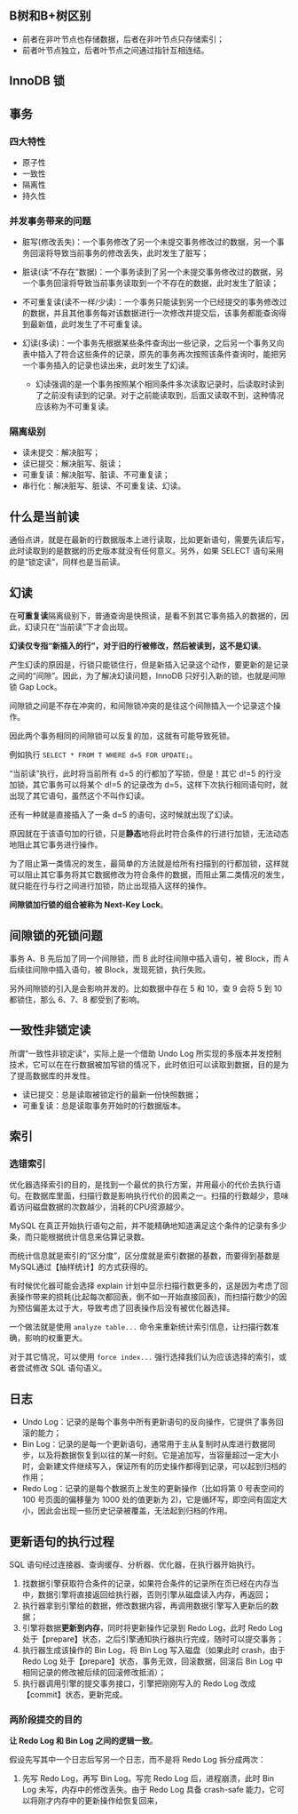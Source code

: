 ## B树和B+树区别

- 前者在非叶节点也存储数据，后者在非叶节点只存储索引；
- 前者叶节点独立，后者叶节点之间通过指针互相连结。

## InnoDB 锁

## 事务

### 四大特性

- 原子性
- 一致性
- 隔离性
- 持久性

### 并发事务带来的问题

- 脏写(修改丢失)：一个事务修改了另一个未提交事务修改过的数据，另一个事务回滚将导致当前事务的修改丢失，此时发生了脏写；

- 脏读(读“不存在”数据)：一个事务读到了另一个未提交事务修改过的数据，另一个事务回滚将导致当前事务读取到一个不存在的数据，此时发生了脏读；

- 不可重复读(读不一样/少读)：一个事务只能读到另一个已经提交的事务修改过的数据，并且其他事务每对该数据进行一次修改并提交后，该事务都能查询得到最新值，此时发生了不可重复读。

- 幻读(多读)：一个事务先根据某些条件查询出一些记录，之后另一个事务又向表中插入了符合这些条件的记录，原先的事务再次按照该条件查询时，能把另一个事务插入的记录也读出来，此时发生了幻读。
  - 幻读强调的是一个事务按照某个相同条件多次读取记录时，后读取时读到了之前没有读到的记录。对于之前能读取到，后面又读取不到，这种情况应该称为不可重复读。

### 隔离级别

- 读未提交：解决脏写；
- 读已提交：解决脏写、脏读；
- 可重复读：解决脏写、脏读、不可重复读；
- 串行化：解决脏写、脏读、不可重复读、幻读。

## 什么是当前读

通俗点讲，就是在最新的行数据版本上进行读取，比如更新语句，需要先读后写，此时读取到的是数据的历史版本就没有任何意义。另外，如果 SELECT 语句采用的是“锁定读”，同样也是当前读。

## 幻读

在**可重复读**隔离级别下，普通查询是快照读，是看不到其它事务插入的数据的，因此，幻读只在“当前读”下才会出现。

**幻读仅专指“新插入的行”，对于旧的行被修改，然后被读到，这不是幻读**。

产生幻读的原因是，行锁只能锁住行，但是新插入记录这个动作，要更新的是记录之间的“间隙”。因此，为了解决幻读问题，InnoDB 只好引入新的锁，也就是间隙锁 Gap Lock。

间隙锁之间是不存在冲突的，和间隙锁冲突的是往这个间隙插入一个记录这个操作。

因此两个事务相同的间隙锁可以反复的加，这就有可能导致死锁。

例如执行 `SELECT * FROM T WHERE d=5 FOR UPDATE;`。

“当前读”执行，此时将当前所有 d=5 的行都加了写锁，但是！其它 d!=5 的行没加锁，其它事务可以将某个 d!=5 的记录改为 d=5，这样下次执行相同语句时，就出现了其它语句，虽然这个不叫作幻读。

还有一种就是直接插入了一条 d=5 的语句，这时候就出现了幻读。

原因就在于该语句加的行锁，只是**静态**地将此时符合条件的行进行加锁，无法动态地阻止其它事务进行操作。

为了阻止第一类情况的发生，最简单的方法就是给所有扫描到的行都加锁，这样就可以阻止其它事务将其它数据修改为符合条件的数据，而阻止第二类情况的发生， 就只能在行与行之间进行加锁，防止出现插入这样的操作。

**间隙锁加行锁的组合被称为 Next-Key Lock**。

## 间隙锁的死锁问题

事务 A、B 先后加了同一个间隙锁，而 B 此时往间隙中插入语句，被 Block，而 A 后续往间隙中插入语句，被 Block，发现死锁，执行失败。

另外间隙锁的引入是会影响并发的。比如数据中存在 5 和 10，查 9 会将 5 到 10 都锁住，那么 6、7、8 都受到了影响。

## 一致性非锁定读

所谓“一致性非锁定读“，实际上是一个借助 Undo Log 所实现的多版本并发控制技术，它可以在在行数据被加写锁的情况下，此时依旧可以读取到数据，目的是为了提高数据库的并发性。

- 读已提交：总是读取被锁定行的最新一份快照数据；
- 可重复读：总是读取事务开始时的行数据版本。

## 索引

### 选错索引

优化器选择索引的目的，是找到一个最优的执行方案，并用最小的代价去执行语句。在数据库里面，扫描行数是影响执行代价的因素之一。扫描的行数越少，意味着访问磁盘数据的次数越少，消耗的CPU资源越少。

MySQL 在真正开始执行语句之前，并不能精确地知道满足这个条件的记录有多少条，而只能根据统计信息来估算记录数。

而统计信息就是索引的“区分度”，区分度就是索引数据的基数，而要得到基数是MySQL通过【抽样统计】的方式获得的。

有时候优化器可能会选择 explain 计划中显示扫描行数更多的，这是因为考虑了回表操作带来的损耗(比起每次都回表，倒不如一开始直接回表)，而扫描行数少的因为预估偏差太过于大，导致考虑了回表操作后没有被优化器选择。

一个做法就是使用 `analyze table...` 命令来重新统计索引信息，让扫描行数准确，影响的权重更大。

对于其它情况，可以使用 `force index...` 强行选择我们认为应该选择的索引，或者尝试修改 SQL 语句语义。

## 日志

- Undo Log：记录的是每个事务中所有更新语句的反向操作，它提供了事务回滚的能力；
- Bin Log：记录的是每一个更新语句，通常用于主从复制时从库进行数据同步，以及将数据恢复到以往的某一时刻。它是追加写，当容量超过一定大小时，会新建文件继续写入，保证所有的历史操作都得到记录，可以起到归档的作用；
- Redo Log：记录的是每个数据页上发生的更新操作（比如将第 0 号表空间的 100 号页面的偏移量为 1000 处的值更新为 2)，它是循环写，即空间有固定大小，因此会出现一些历史记录被覆盖，无法起到归档的作用。

## 更新语句的执行过程

SQL 语句经过连接器、查询缓存、分析器、优化器，在执行器开始执行。

1. 找数据引擎获取符合条件的记录，如果符合条件的记录所在页已经在内存当中，数据引擎将直接返回给执行器，否则引擎从磁盘读入内存，再返回；
2. 执行器拿到引擎给的数据，修改数据内容，再调用数据引擎写入更新后的数据；
3. 引擎将数据**更新到内存**，同时将更新操作记录到 Redo Log，此时 Redo Log 处于【prepare】状态，之后引擎通知执行器执行完成，随时可以提交事务；
4. 执行器生成该操作的 Bin Log，将 Bin Log 写入磁盘（如果此时 crash，由于 Redo Log 处于【prepare】状态，事务无效，回滚数据，回滚后 Bin Log 中相同记录的修改被后续的回滚修改抵消）；
5. 执行器调用引擎的提交事务接口，引擎把刚刚写入的 Redo Log 改成【commit】状态，更新完成。

### 两阶段提交的目的

**让 Redo Log 和 Bin Log 之间的逻辑一致**。

假设先写其中一个日志后写另一个日志，而不是将 Redo Log 拆分成两次：

1. 先写 Redo Log，再写 Bin Log。写完 Redo Log 后，进程崩溃，此时 Bin Log 未写，内存中的修改丢失。由于 Redo Log 具备 crash-safe 能力，它可以将刚才内存中的更新操作给恢复回来，
